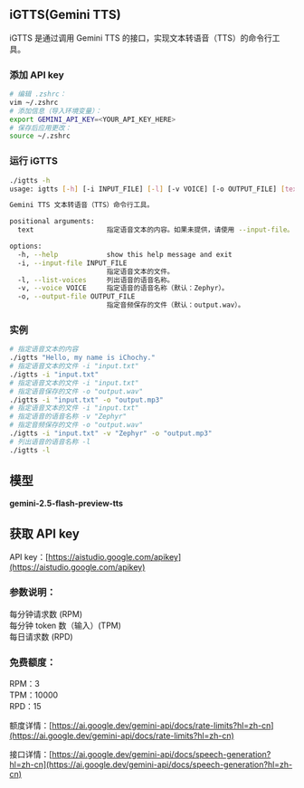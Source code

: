 ## iGTTS(Gemini TTS)
iGTTS 是通过调用 Gemini TTS 的接口，实现文本转语音（TTS）的命令行工具。

### 添加 API key
```bash
# 编辑 .zshrc：
vim ~/.zshrc
# 添加信息（导入环境变量）：
export GEMINI_API_KEY=<YOUR_API_KEY_HERE>
# 保存后应用更改：
source ~/.zshrc
```

### 运行 iGTTS
```bash
./igtts -h
usage: igtts [-h] [-i INPUT_FILE] [-l] [-v VOICE] [-o OUTPUT_FILE] [text]

Gemini TTS 文本转语音（TTS）命令行工具。

positional arguments:
  text                  指定语音文本的内容。如果未提供，请使用 --input-file。

options:
  -h, --help            show this help message and exit
  -i, --input-file INPUT_FILE
                        指定语音文本的文件。
  -l, --list-voices     列出语音的语音名称。
  -v, --voice VOICE     指定语音的语音名称（默认：Zephyr）。
  -o, --output-file OUTPUT_FILE
                        指定音频保存的文件（默认：output.wav）。
```

### 实例
```bash
# 指定语音文本的内容
./igtts "Hello, my name is iChochy."
# 指定语音文本的文件 -i "input.txt"
./igtts -i "input.txt"
# 指定语音文本的文件 -i "input.txt"
# 指定语音保存的文件 -o "output.wav"
./igtts -i "input.txt" -o "output.mp3"
# 指定语音文本的文件 -i "input.txt"
# 指定语音的语音名称 -v "Zephyr"
# 指定音频保存的文件 -o "output.wav"
./igtts -i "input.txt" -v "Zephyr" -o "output.mp3"
# 列出语音的语音名称 -l
./igtts -l
```

## 模型
**gemini-2.5-flash-preview-tts**  

## 获取 API key
API key：[https://aistudio.google.com/apikey](https://aistudio.google.com/apikey)

### 参数说明：
每分钟请求数 (RPM)  
每分钟 token 数（输入）(TPM)  
每日请求数 (RPD)  

### 免费额度：
RPM：3	  
TPM：10000	  
RPD：15  

额度详情：[https://ai.google.dev/gemini-api/docs/rate-limits?hl=zh-cn](https://ai.google.dev/gemini-api/docs/rate-limits?hl=zh-cn)

接口详情：[https://ai.google.dev/gemini-api/docs/speech-generation?hl=zh-cn](https://ai.google.dev/gemini-api/docs/speech-generation?hl=zh-cn)
